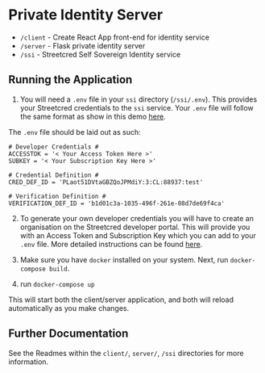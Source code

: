 # Private Identity Server

- `/client` - Create React App front-end for identity service
- `/server` - Flask private identity server
- `/ssi` - Streetcred Self Sovereign Identity service

## Running the Application

1. You will need a `.env` file in your `ssi` directory (`/ssi/.env`). This provides your Streetcred credentials to the `ssi` service. Your `.env` file will follow the same format as show in this demo [here](https://github.com/streetcred-id/iiw-demo).

The `.env` file should be laid out as such:
```
# Developer Credentials #
ACCESSTOK = '< Your Access Token Here >'
SUBKEY = '< Your Subscription Key Here >'

# Credential Definition #
CRED_DEF_ID = 'PLaot51DVtaGBZQoJPMdiY:3:CL:88937:test'

# Verification Definition #
VERIFICATION_DEF_ID = 'b1d01c3a-1035-496f-261e-08d7de69f4ca'
```

2. To generate your own developer credentials you will have to create an organisation on the Streetcred developer portal. This will provide you with an Access Token and Subscription Key which you can add to your `.env` file. More detailed instructions can be found [here](https://github.com/streetcred-id/iiw-demo).

3. Make sure you have `docker` installed on your system. Next, run `docker-compose build`.

4. run `docker-compose up`

This will start both the client/server application, and both will reload automatically as you make changes.

## Further Documentation

See the Readmes within the `client/`, `server/`, `/ssi` directories for more information.
